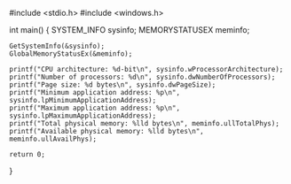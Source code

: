 #include <stdio.h>
#include <windows.h>

int main() {
    SYSTEM_INFO sysinfo;
    MEMORYSTATUSEX meminfo;

    GetSystemInfo(&sysinfo);
    GlobalMemoryStatusEx(&meminfo);

    printf("CPU architecture: %d-bit\n", sysinfo.wProcessorArchitecture);
    printf("Number of processors: %d\n", sysinfo.dwNumberOfProcessors);
    printf("Page size: %d bytes\n", sysinfo.dwPageSize);
    printf("Minimum application address: %p\n", sysinfo.lpMinimumApplicationAddress);
    printf("Maximum application address: %p\n", sysinfo.lpMaximumApplicationAddress);
    printf("Total physical memory: %lld bytes\n", meminfo.ullTotalPhys);
    printf("Available physical memory: %lld bytes\n", meminfo.ullAvailPhys);

    return 0;
}
